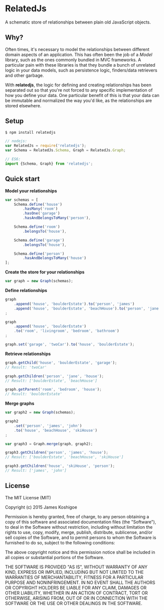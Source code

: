 # RelatedJs

A schematic store of relationships between plain old JavaScript objects.

## Why?

Often times, it's necessary to model the relationships between different domain
aspects of an application. This has often been the job of a *Model* library, such
as the ones commonly bundled in MVC frameworks. A particular pain with these
libraries is that they bundle a bunch of unrelated logic in your data models, such
as persistence logic, finders/data retrievers and other garbage.

With **relatedjs**, the logic for defining and creating relationships has been
separated out so that you're not forced to any specific implementation of how you
define your data. One particular benefit of this is that your data can be immutable
and normalized the way you'd like, as the relationships are stored elsewhere.

## Setup

```bash
$ npm install relatedjs
```

```javascript
// nodejs:
var RelatedJs = require('relatedjs');
var Schema = RelatedJs.Schema, Graph = RelatedJs.Graph;

// ES6:
import {Schema, Graph} from 'relatedjs';
```

## Quick start

**Model your relationships**

```javascript
var schemas = [
    Schema.define('house')
        .hasMany('room')
        .hasOne('garage')
        .hasAndBelongsToMany('person'),

    Schema.define('room')
        .belongsTo('house'),

    Schema.define('garage')
        .belongsTo('house'),

    Schema.define('person')
        .hasAndBelongsToMany('house')
];
```

**Create the store for your relationships**

```javascript
var graph = new Graph(schemas);
```

**Define relationships**

```javascript
graph
    .append('house', 'boulderEstate').to('person', 'james')
    .append('house', 'boulderEstate', 'beachHouse').to('person', 'jane')
;

graph
    .append('house', 'boulderEstate')
    .to('room', 'livingroom', 'bedroom', 'bathroom')
;

graph.set('garage', 'twoCar').to('house', 'boulderEstate');
```

**Retrieve relationships**

```javascript
graph.getChild('house', 'boulderEstate', 'garage');
// Result: 'twoCar'

graph.getChildren('person', 'jane', 'house');
// Result: ['boulderEstate', 'beachHouse']

graph.getParent('room', 'bedroom', 'house');
// Result: 'boulderEstate'
```

**Merge graphs**

```javascript
var graph2 = new Graph(schemas);

graph2
    .set('person', 'james', 'john')
    .to('house', 'beachHouse', 'skiHouse')
;

var graph3 = Graph.merge(graph, graph2);

graph3.getChildren('person', 'james', 'house');
// Result: ['boulderEstate', 'beachHouse', 'skiHouse']

graph3.getChildren('house', 'skiHouse', 'person');
// Result: ['james', 'john']
```

## License

The MIT License (MIT)

Copyright (c) 2015 James Koshigoe

Permission is hereby granted, free of charge, to any person obtaining a copy
of this software and associated documentation files (the "Software"), to deal
in the Software without restriction, including without limitation the rights
to use, copy, modify, merge, publish, distribute, sublicense, and/or sell
copies of the Software, and to permit persons to whom the Software is
furnished to do so, subject to the following conditions:

The above copyright notice and this permission notice shall be included in
all copies or substantial portions of the Software.

THE SOFTWARE IS PROVIDED "AS IS", WITHOUT WARRANTY OF ANY KIND, EXPRESS OR
IMPLIED, INCLUDING BUT NOT LIMITED TO THE WARRANTIES OF MERCHANTABILITY,
FITNESS FOR A PARTICULAR PURPOSE AND NONINFRINGEMENT. IN NO EVENT SHALL THE
AUTHORS OR COPYRIGHT HOLDERS BE LIABLE FOR ANY CLAIM, DAMAGES OR OTHER
LIABILITY, WHETHER IN AN ACTION OF CONTRACT, TORT OR OTHERWISE, ARISING FROM,
OUT OF OR IN CONNECTION WITH THE SOFTWARE OR THE USE OR OTHER DEALINGS IN
THE SOFTWARE.